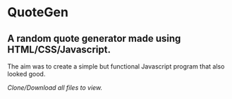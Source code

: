 # QuoteGen
<h2>A random quote generator made using HTML/CSS/Javascript.</h2>
The aim was to create a simple but functional Javascript program that also looked good.

<em>Clone/Download all files to view.</em>
